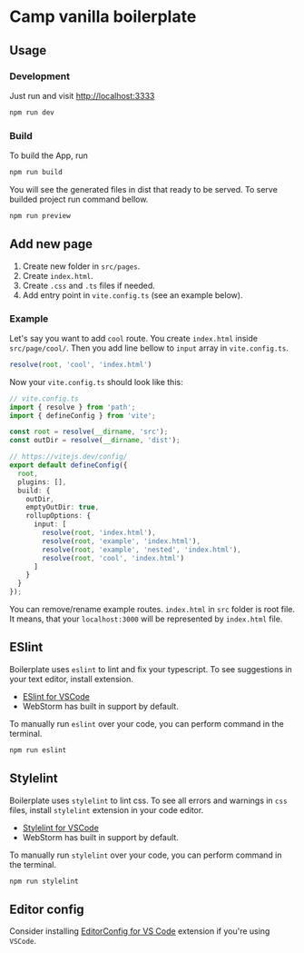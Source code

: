 # Camp vanilla boilerplate

## Usage

### Development

Just run and visit <http://localhost:3333>

```bash
npm run dev
```

### Build

To build the App, run

```bash
npm run build
```

You will see the generated files in dist that ready to be served.
To serve builded project run command bellow.

```bash
npm run preview
```

## Add new page

1. Create new folder in `src/pages`.
2. Create `index.html`.
3. Create `.css` and `.ts` files if needed.
4. Add entry point in `vite.config.ts` (see an example below).

### Example

Let's say you want to add `cool` route. You create `index.html` inside `src/page/cool/`.
Then you add line bellow to `input` array in `vite.config.ts`.

```js
resolve(root, 'cool', 'index.html')
```

Now your `vite.config.ts` should look like this:

```ts
// vite.config.ts
import { resolve } from 'path';
import { defineConfig } from 'vite';

const root = resolve(__dirname, 'src');
const outDir = resolve(__dirname, 'dist');

// https://vitejs.dev/config/
export default defineConfig({
  root,
  plugins: [],
  build: {
    outDir,
    emptyOutDir: true,
    rollupOptions: {
      input: [
        resolve(root, 'index.html'),
        resolve(root, 'example', 'index.html'),
        resolve(root, 'example', 'nested', 'index.html'),
        resolve(root, 'cool', 'index.html')
      ]
    }
  }
});
```

You can remove/rename example routes. `index.html` in `src` folder is root file. It means, that your `localhost:3000` will be represented by `index.html` file.

## ESlint

Boilerplate uses `eslint` to lint and fix your typescript. To see suggestions in your text editor, install extension.

- [ESlint for VSCode](https://marketplace.visualstudio.com/items?itemName=dbaeumer.vscode-eslint)
- WebStorm has built in support by default.

To manually run `eslint` over your code, you can perform command in the terminal.

```bash
npm run eslint
```
## Stylelint

Boilerplate uses `stylelint` to lint css. To see all errors and warnings in `css` files, install `stylelint` extension in your code editor.

- [Stylelint for VSCode](https://marketplace.visualstudio.com/items?itemName=stylelint.vscode-stylelint)
- WebStorm has built in support by default.

To manually run `stylelint` over your code, you can perform command in the terminal.

```bash
npm run stylelint
```

## Editor config

Consider installing [EditorConfig for VS Code](https://marketplace.visualstudio.com/items?itemName=EditorConfig.EditorConfig) extension if you're using `VSCode`.

